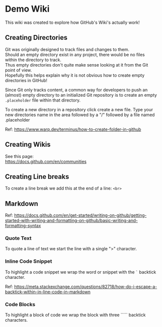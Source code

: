 # Demo Wiki
This wiki was created to explore how GitHub's Wiki's actually work!

## Creating Directories
Git was originally designed to track files and changes to them.<br>
Should an empty directory exist in any project, there would be no files within the directory to track.<br>
Thus empty directories don't quite make sense looking at it from the Git point of view.<br>
Hopefully this helps explain why it is not obvious how to create empty directories in GitHub! 

Since Git only tracks content, a common way for developers to push an (almost) empty directory to an initialized Git repository is to create an empty `.placeholder` file within that directory.

To create a new directory in a repository click create a new file.
Type your new directories name in the area followed by a "/" followed by a file named .placeholder

Ref: https://www.warp.dev/terminus/how-to-create-folder-in-github

## Creating Wikis
See this page:<br>
https://docs.github.com/en/communities

## Creating Line breaks
To create a line break we add this at the end of a line: `<br>`

## Markdown
Ref: https://docs.github.com/en/get-started/writing-on-github/getting-started-with-writing-and-formatting-on-github/basic-writing-and-formatting-syntax

### Quote Text
To quote a line of text we start the line with a single ">" character.

### Inline Code Snippet
To highlight a code snippet we wrap the word or snippet with the `` ` `` backtick character.<br>

Ref: https://meta.stackexchange.com/questions/82718/how-do-i-escape-a-backtick-within-in-line-code-in-markdown

### Code Blocks
To highlight a block of code we wrap the block with three ````` backtick characters.
